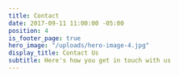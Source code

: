 ```yaml
---
title: Contact
date: 2017-09-11 11:00:00 -05:00
position: 4
is_footer_page: true
hero_image: "/uploads/hero-image-4.jpg"
display_title: Contact Us
subtitle: Here's how you get in touch with us
---
```


